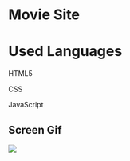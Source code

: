 <h1> Movie Site </h1>

<h1> Used Languages </h1>

HTML5

CSS

JavaScript

<h2> Screen Gif </h2>

![](site.gif)